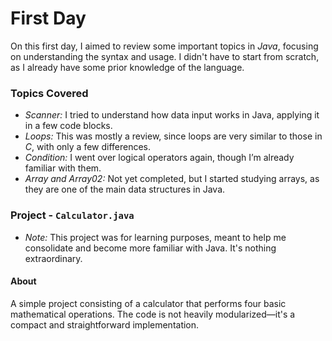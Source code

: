 # First Day

On this first day, I aimed to review some important topics in *Java*, focusing on understanding the syntax and usage. I didn't have to start from scratch, as I already have some prior knowledge of the language.

### Topics Covered

* *Scanner:* I tried to understand how data input works in Java, applying it in a few code blocks.
* *Loops:* This was mostly a review, since loops are very similar to those in *C*, with only a few differences.
* *Condition:* I went over logical operators again, though I’m already familiar with them.
* *Array and Array02:* Not yet completed, but I started studying arrays, as they are one of the main data structures in Java.

### Project - `Calculator.java`

* *Note:* This project was for learning purposes, meant to help me consolidate and become more familiar with Java. It's nothing extraordinary.

#### About

A simple project consisting of a calculator that performs four basic mathematical operations. The code is not heavily modularized—it's a compact and straightforward implementation.
